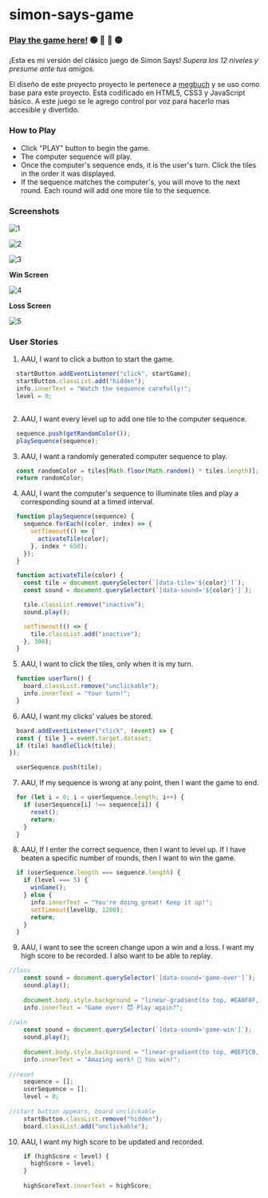 # simon-says-game

### <b><a href="https://bardirl.github.io/simon-says-game">Play the game here!</a></b> 🟢 🔴 🔵 🟡

<p>¡Esta es mi versión del clásico juego de Simon Says! <em>Supera los 12 niveles y presume ante tus amigos.</em></p>
<p>El diseño de este proyecto proyecto le pertenece a <a href="https://github.com/megbuch/simon-says-game">megbuch<a/> y se uso como base para este proyecto. Está codificado en HTML5, CSS3 y JavaScript básico. A este juego se le agrego control por voz para hacerlo mas accesible y divertido.
​</p>

<h3>How to Play</h3>
<ul>
  <li>Click "PLAY" button to begin the game.</li>
  <li>The computer sequence will play.</li>
  <li>Once the computer's sequence ends, it is the user's turn. Click the tiles in the order it was displayed.</li>
  <li>If the sequence matches the computer's, you will move to the next round. Each round will add one more tile to the sequence.</li>
</ul>

<h3>Screenshots</h3>
 
![1](https://user-images.githubusercontent.com/115611931/211066390-4d9c82c6-e37e-464e-b869-5aa74adea9c4.png)

![2](https://user-images.githubusercontent.com/115611931/211066718-1107d2e1-0ed9-4728-9100-65e6f1babd9f.png)

![3](https://user-images.githubusercontent.com/115611931/211066830-224ce5b7-0b66-4d7b-95bc-6967a10b760b.png)

<b>Win Screen</b>

![4](https://user-images.githubusercontent.com/115611931/211066876-1bc143b7-fe2f-4089-998f-97bd7b05e9d8.png)

<b>Loss Screen</b>

![5](https://user-images.githubusercontent.com/115611931/211066903-de1048d7-a85a-4d3c-b1e9-6a9b940d5bc7.png)

<h3>User Stories</h3>

1. AAU, I want to click a button to start the game.

```js
  startButton.addEventListener("click", startGame);
  startButton.classList.add("hidden");
  info.innerText = "Watch the sequence carefully!";
  level = 0;
  
```
2. AAU, I want every level up to add one tile to the computer sequence.

```js
  sequence.push(getRandomColor());
  playSequence(sequence);
```

3. AAU, I want a randomly generated computer sequence to play.

```js
  const randomColor = tiles[Math.floor(Math.random() * tiles.length)];
  return randomColor;
```

4. AAU, I want the computer's sequence to illuminate tiles and play a corresponding sound at a timed interval.

```js
  function playSequence(sequence) {
    sequence.forEach((color, index) => {
      setTimeout(() => {
        activateTile(color);
      }, index * 650);
    });
  }

  function activateTile(color) {
    const tile = document.querySelector(`[data-tile='${color}']`);
    const sound = document.querySelector(`[data-sound='${color}']`);

    tile.classList.remove("inactive");
    sound.play();

    setTimeout(() => {
      tile.classList.add("inactive");
    }, 300);
  }
```

5. AAU, I want to click the tiles, only when it is my turn.

```js
  function userTurn() {
    board.classList.remove("unclickable");
    info.innerText = "Your turn!";
  }
```

6. AAU, I want my clicks' values be stored.

```js
  board.addEventListener("click", (event) => {
  const { tile } = event.target.dataset;
  if (tile) handleClick(tile);
});

  userSequence.push(tile);
```

7. AAU, If my sequence is wrong at any point, then I want the game to end.

```js
  for (let i = 0; i < userSequence.length; i++) {
    if (userSequence[i] !== sequence[i]) {
      reset();
      return;
    }
  }

```

8. AAU, If I enter the correct sequence, then I want to level up. If I have beaten a specific number of rounds, then I want to win the game.

```js
  if (userSequence.length === sequence.length) {
    if (level === 5) {
      winGame();
    } else {
      info.innerText = "You're doing great! Keep it up!";
      setTimeout(levelUp, 1200);
      return;
    }
  }
```

9. AAU, I want to see the screen change upon a win and a loss. I want my high score to be recorded. I also want to be able to replay.

```js
//loss
    const sound = document.querySelector(`[data-sound='game-over']`);
    sound.play();
    
    document.body.style.background = "linear-gradient(to top, #EA8F8F, #C12727)";
    info.innerText = "Game over! 😈 Play again?";
    
//win
    const sound = document.querySelector(`[data-sound='game-win']`);
    sound.play();
    
    document.body.style.background = "linear-gradient(to top, #BEF1CB, #60BC77)";
    info.innerText = "Amazing work! 🤩 You win!";
    
//reset
    sequence = [];
    userSequence = [];
    level = 0;
    
//start button appears, board unclickable
    startButton.classList.remove("hidden");
    board.classList.add("unclickable");
```

10. AAU, I want my high score to be updated and recorded.

```js
    if (highScore < level) {
      highScore = level;
    }
    
    highScoreText.innerText = highScore;
```

